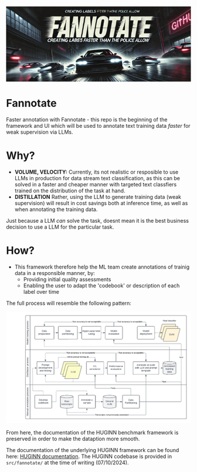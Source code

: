![Banner](bin/banner2.png)
# Fannotate
 Faster annotation with Fannotate - this repo is the beginning of the framework and UI which will be used to annotate text training data _faster_ for weak supervision via LLMs.

# Why?
 - **VOLUME, VELOCITY:** Currently, its not realistic or resposible to use LLMs in production for data stream text classification, as this can be solved in a faster and cheaper manner with targeted text classfiers trained on the distribution of the task at hand. 
- **DISTILLATION** Rather, using the LLM to generate training data (weak supervision) will result in cost savings both at inference time, as well as when annotating the training data.

Just because a LLM _can_ solve the task, doesnt mean it is the best business decision to use a LLM for the particular task.

# How?
- This framework therefore help the ML team create annotations of trainig data in a responsible manner, by:
    - Providing initial quality assessments
    - Enabling the user to adapt the 'codebook' or description of each label over time

The full process will resemble the following pattern:

![Annotation](bin/ICL_annotation.png)


From here, the documentation of the HUGINN benchmark framework is preserved in order to make the dataption more smooth. 

The documentation of the underlying HUGINN framework can be found here: [HUGINN documentation](HUGINN.md). The HUGINN codebase is provided in ``src/fannotate/`` at the time of writing (07/10/2024).
